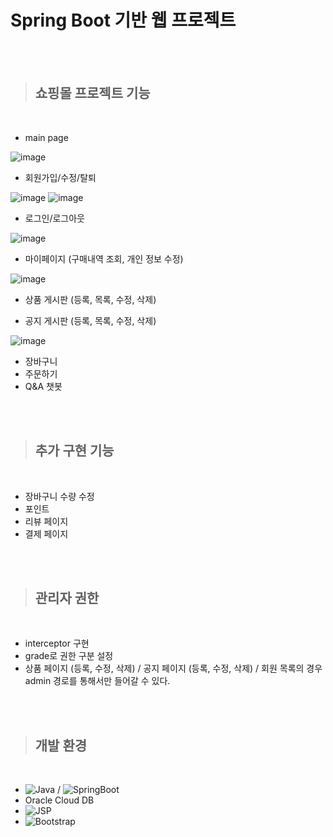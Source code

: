 # Spring Boot 기반 웹 프로젝트

<br><br>

> ## 쇼핑몰 프로젝트 기능
<br>

- main page

![image](https://user-images.githubusercontent.com/49184115/139385642-7c2c5be6-09c8-47e4-8e15-ee61fa4650f5.png)


- 회원가입/수정/탈퇴

![image](https://user-images.githubusercontent.com/49184115/139385712-2ab64715-10b0-4fd7-8875-3bafa1d9d47d.png)
![image](https://user-images.githubusercontent.com/49184115/139385748-1f36be89-0625-4112-9719-fc787256802f.png)

- 로그인/로그아웃

![image](https://user-images.githubusercontent.com/49184115/139385772-d823f653-27ba-41f4-a1c1-b088faab4d5b.png)

- 마이페이지 (구매내역 조회, 개인 정보 수정)

![image](https://user-images.githubusercontent.com/49184115/139385810-aad32cfb-0d33-4a2e-83c4-4717f1f4aef1.png)

- 상품 게시판 (등록, 목록, 수정, 삭제)

- 공지 게시판 (등록, 목록, 수정, 삭제)

![image](https://user-images.githubusercontent.com/49184115/139385900-cf2b4408-71f1-4a3f-819d-cf03998cb702.png)

- 장바구니
- 주문하기
- Q&A 챗봇

<br><br>

> ## 추가 구현 기능
<br>

- 장바구니 수량 수정
- 포인트 
- 리뷰 페이지
- 결제 페이지

<br><br>

> ## 관리자 권한 
<br>

- interceptor 구현
- grade로 권한 구분 설정
- 상품 페이지 (등록, 수정, 삭제) / 공지 페이지 (등록, 수정, 삭제) / 회원 목록의 경우 admin 경로를 통해서만 들어갈 수 있다.

<br><br>

> ## 개발 환경
<br>

- ![Java](https://img.shields.io/badge/-Java-007396?logo=java&logoColor=white&style=flat-square&logoHeight=50) / ![SpringBoot](https://img.shields.io/badge/-Springboot-6DB33F?logo=springboot&logoColor=white&style=flat-square&logoHeight=50)
- Oracle Cloud DB
- ![JSP](https://img.shields.io/badge/-Jsp-F7DF1E?logo=jsp&logoColor=white&style=flat-square&logoHeight=50)
- ![Bootstrap](https://img.shields.io/badge/-Bootstrap-7952B3?logo=Bootstrap&logoColor=white&style=flat-square&logoHeight=50)
